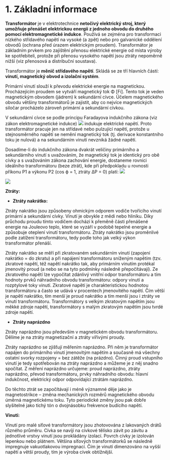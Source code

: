 # **1. Základní informace**
**Transformátor** je v elektrotechnice **netočivý elektrický stroj, který umožňuje přenášet elektrickou energii z jednoho obvodu do druhého pomocí elektromagnetické indukce**. Používá se zejména pro transformaci nízkého střídavého napětí na vysoké (a zpět) nebo pro galvanické oddělení obvodů (ochrana před úrazem elektrickým proudem). Transformátor je základním prvkem pro zajištění přenosu elektrické energie od místa výroby ke spotřebiteli, protože při přenosu vysokého napětí jsou ztráty nepoměrně nižší (viz přenosová a distribuční soustava). 

Transformátor je **měnič střídavého napětí**. Skládá se ze tří hlavních částí: **vinutí, magnetický obvod a izolační systém**.

Primární vinutí slouží k převodu elektrické energie na magnetickou. Procházejícím proudem se vytváří magnetický tok Φ [Fí]. Tento tok je veden magnetickým obvodem (jádrem) k sekundární cívce. Účelem magnetického obvodu většiny transformátorů je zajistit, aby co nejvíce magnetických siločar procházelo zároveň primární a sekundární cívkou.

V sekundární cívce se podle principu Faradayova indukčního zákona (viz zákon elektromagnetické indukce) ![](https://wikimedia.org/api/rest_v1/media/math/render/svg/41e00158d83b8fcbdaca9ce18d4cc0ddc39444ec)  indukuje elektrické napětí. Proto transformátor pracuje jen na střídavé nebo pulzující napětí, protože u stejnosměrného napětí se nemění magnetický tok (tj. derivace konstantního toku je nulová) a na sekundárním vinutí nevzniká žádné napětí.

Dosadíme-li do indukčního zákona dvakrát veličiny primárního a sekundárního vinutí s uvažováním, že magnetický tok je identický pro obě cívky a s uvažováním zákona zachování energie, dostaneme rovnici ideálního transformátoru (beze ztrát), kde při předpokladu u rovnosti příkonu P1 a výkonu P2 (cos ϕ = 1, ztráty ∆P = 0) platí:
![](https://wikimedia.org/api/rest_v1/media/math/render/svg/6b6b57a4f74dbbf3463ded3dffc352a7c58a3be4)

![](https://upload.wikimedia.org/wikipedia/commons/9/94/WeldingTransformer-1.63.png)

**Ztráty:**

* **Ztráty nakrátko:**

Ztráty nakrátko jsou způsobeny ohmickým odporem vodiče tvořícího vinutí primární a sekundární cívky. Vinutí je obvykle z mědi nebo hliníku. Díky průchodu proudu tímto vodičem dochází k přeměně části přenášené energie na Jouleovo teplo, které se vyzáří v podobě tepelné energie a způsobuje oteplení vinutí transformátoru. Ztráty nakrátko jsou proměnlivé podle zatížení transformátoru, tedy podle toho jak velký výkon transformátor přenáší.

Ztráty nakrátko se měří při zkratovaném sekundárním vinutí (zapojení nakrátko = do zkratu) a při napájení transformátoru sníženým napětím (tzv. zkratové napětí, též napětí nakrátko tak, aby primárním vinutím protékal jmenovitý proud (a nebo se na tyto podmínky následně přepočítávají). Ze zkratového napětí lze vypočítat zdánlivý vnitřní odpor transformátoru a tím hodnoty prvků náhradního obvodu transformátoru: odpory vinutí a rozptylové toky vinutí. Zkratové napětí je charakteristickou hodnotou transformátoru a často se udává v procentech jmenovitého napětí. Čím větší je napětí nakrátko, tím menší je proud nakrátko a tím menší jsou i ztráty ve vinutí transformátoru. Transformátory s velkým zkratovým napětím jsou měkké zdroje napětí, transformátory s malým zkratovým napětím jsou tvrdé zdroje napětí. 

* **Ztráty naprázdno**

Ztráty naprázdno jsou především v magnetickém obvodu transformátoru. Dělíme je na ztráty magnetizační a ztráty vířivými proudy.

Ztráty naprázdno se zjišťují měřením naprázdno. Při něm je transformátor napájen do primárního vinutí jmenovitým napětím a současně má všechny ostatní svorky rozpojeny = bez zátěže (na prázdno). Činný proud vstupního vinutí je tedy spotřebován na ztráty naprázdno a můžeme je z něj snadno spočítat. Z měření naprázdno určujeme: proud naprázdno, ztráty naprázdno, převod transformátoru, prvky náhradního obvodu: hlavní indukčnost, elektrický odpor odpovídající ztrátám naprázdno.

Do těchto ztrát se započítávají i méně významné děje jako je magnetostrikce – změna mechanických rozměrů magnetického obvodu úměrná magnetickému toku. Tyto periodické změny jsou pak dobře slyšitelné jako tichý tón o dvojnásobku frekvence budícího napětí. 

**Vinutí:**

Vinutí pro malé síťové transformátory jsou zhotovována z lakovaných drátů různého průměru. Cívka se navíjí na cívkové tělísko závit po závitu a jednotlivé vrstvy vinutí jsou prokládány izolací. Povrch cívky je izolován lepenkou nebo plátnem. Většina síťových transformátorků se následně impregnuje vakuotlakovou impregnací. Čím je vinutí dimenzováno na vyšší napětí a větší proudy, tím je výroba cívek obtížnější. 



 
 
 
